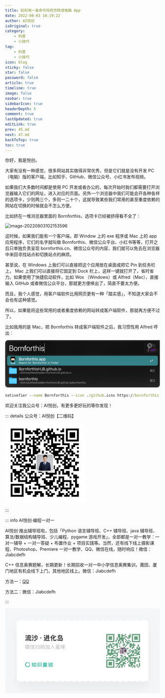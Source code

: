 ```yaml
---
title: 如何用一条命令将网页转成电脑 App
date: 2022-08-03 10:19:22
author: AI悦创
isOriginal: true
category: 
    - 科普
    - 小技巧
tag:
    - 科普
    - 小技巧
icon: blog
sticky: false
star: false
password: false
article: true
timeline: true
image: false
navbar: true
sidebarIcon: true
headerDepth: 5
comment: true
lastUpdated: true
editLink: true
prev: 45.md
next: 47.md
backToTop: true
toc: true
---
```


你好，我是悦创。

大家有没有一种感觉，很多网站其实做得非常优秀，但是它们就是没有开发 PC （电脑）版的客户端，比如知乎、GitHub、微信公众号、小红书发布视频。

如果我们大多数时间都是使用 PC 开发或者办公的，每次开始时我们都需要打开浏览器输入它们的网址，进入对应的页面。另外一个浏览器中我们可能会开各种各样的选项卡，少则两三个，多则一二十个，这就导致某些我们常用的甚至重度依赖的网站在切换的时候就会不怎么方便。

比如挤在一堆浏览器里面的 Bornforthis，选项卡已经被挤得看不全了：

![image-20220803102153596](./46.assets/image-20220803102153596.png)

这时候，如果我们能有一个客户端，即 Window 上的 exe 程序或 Mac 上的 app 应用程序，它们的名字就叫做 Bornforthis、微信公众平台、小红书等等，打开之后只单独负责呈现 bornforthis.cn、微信公众号的内容，我们就可以免去在浏览器中来回寻找站点和切换站点的麻烦。

甚至说，在 Windows 上我们可以直接把这个应用放在桌面或把它 Pin 到任务栏上， Mac 上我们可以直接将它固定到 Dock 栏上，这样一键就打开了，省时省力。如果使用了快捷启动软件，比如 Wox （Windows）或 Alfred（Mac），直接输入 GitHub 或者微信公众平台，那就更方便唤出了，简直不要太方便。

而且，我个人感觉，用客户端软件比用网页更有一种「踏实感」，不知道大家会不会也有这种感觉。

所以，如果能将这些常用的或者重度依赖的网站转成客户端软件，那就再方便不过了。

比如我用的是 Mac，把 Bornforthis  转成客户端软件之后，我习惯性用 Alfred 呼出：

![image-20220803184933476](./46.assets/image-20220803184933476.png)



```cmd
nativefier --name Bornforthis --icon ./github.icns https://bornforthis.cn/
```









欢迎关注我公众号：AI悦创，有更多更好玩的等你发现！

::: details 公众号：AI悦创【二维码】

![](/gzh.jpg)

:::

::: info AI悦创·编程一对一

AI悦创·推出辅导班啦，包括「Python 语言辅导班、C++ 辅导班、java 辅导班、算法/数据结构辅导班、少儿编程、pygame 游戏开发」，全部都是一对一教学：一对一辅导 + 一对一答疑 + 布置作业 + 项目实践等。当然，还有线下线上摄影课程、Photoshop、Premiere 一对一教学、QQ、微信在线，随时响应！微信：Jiabcdefh

C++ 信息奥赛题解，长期更新！长期招收一对一中小学信息奥赛集训，莆田、厦门地区有机会线下上门，其他地区线上。微信：Jiabcdefh

方法一：[QQ](http://wpa.qq.com/msgrd?v=3&uin=1432803776&site=qq&menu=yes)

方法二：微信：Jiabcdefh

:::

![](/zsxq.jpg)



